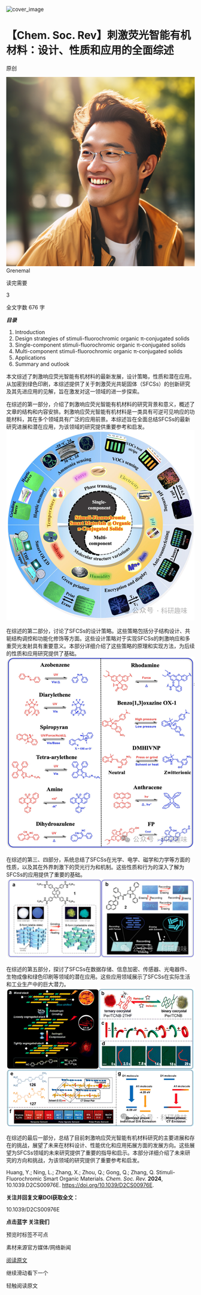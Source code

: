 ﻿![cover_image](https://mmbiz.qpic.cn/mmbiz_jpg/wzBk7nZmzgqxx8or68ZRgiavweRKIz83m4ZuYm5X60qfVwCdPM7eX1YW4kB0oANLMVfOsWR1HGbyDFkKrLaCcVA/0?wx_fmt=jpeg) 

#  【Chem. Soc. Rev】刺激荧光智能有机材料：设计、性质和应用的全面综述 
 
 原创

![](../asset/2024-01-11_9c93ab96d46f2708a84b0023e7d82f66_0.png)
Grenemal

读完需要

3

全文字数 676 字

***目录***

1. Introduction
2. Design strategies of stimuli-fluorochromic organic π-conjugated solids
3. Single-component stimuli-fluorochromic organic π-conjugated solids
4. Multi-component stimuli-fluorochromic organic π-conjugated solids
5. Applications
6. Summary and outlook

本文综述了刺激响应荧光智能有机材料的最新发展，设计策略，性质和潜在应用。从加密到绿色印刷，本综述提供了关于刺激荧光共轭固体（SFCSs）的创新研究及其先进应用的见解，旨在激发对这一领域的进一步探索。

在综述的第一部分，介绍了刺激响应荧光智能有机材料的研究背景和意义，概述了文章的结构和内容安排。刺激响应荧光智能有机材料是一类具有可逆可见响应的功能材料，其在多个领域具有广泛的应用前景。本综述旨在全面总结SFCSs的最新研究进展和潜在应用，为该领域的研究提供重要参考和启发。
![](../asset/2024-01-11_3534cabb0427584d7ef1f957122a7b8f_1.png)

在综述的第二部分，讨论了SFCSs的设计策略。这些策略包括分子结构设计、共轭结构调控和功能化修饰等方面。这些设计策略对于实现SFCSs的刺激响应和多重荧光发射具有重要意义。本部分详细介绍了这些策略的原理和实现方法，为后续的性质和应用研究提供了基础。
![](../asset/2024-01-11_ea700a6657679c75b490787ae2e4f4c6_2.png)

在综述的第三、四部分，系统总结了SFCSs在光学、电学、磁学和力学等方面的性质，以及其在外界刺激下的荧光行为和机制。这些性质和行为的深入了解为SFCSs的应用提供了重要的基础。
![](../asset/2024-01-11_54787f604c4ace5ae85afb5d6a4c993a_3.png)

在综述的第五部分，探讨了SFCSs在数据存储、信息加密、传感器、光电器件、生物成像和绿色印刷等领域的潜在应用。这些应用领域展示了SFCSs在实际生活和工业生产中的巨大潜力。
![](../asset/2024-01-11_f9f38aa8310486889ae2ae63982c7474_4.png)

在综述的最后一部分，总结了目前刺激响应荧光智能有机材料研究的主要进展和存在的挑战，展望了未来在材料设计、性能优化和应用拓展方面的发展方向。这些展望为SFCSs领域的未来研究提供了重要的指导和启示。本部分详细介绍了未来研究的方向和挑战，为该领域的研究提供了重要参考和启发。

Huang, Y.; Ning, L.; Zhang, X.; Zhou, Q.; Gong, Q.; Zhang, Q. Stimuli-Fluorochromic Smart Organic Materials. *Chem. Soc. Rev.* **2024**, 10.1039.D2CS00976E. https://doi.org/10.1039/D2CS00976E.

**关注并回复文章DOI获取全文：**

10.1039/D2CS00976E

**点击蓝字 关注我们**

预览时标签不可点

素材来源官方媒体/网络新闻

 [阅读原文](javascript:;) 

  继续滑动看下一个 

 轻触阅读原文 

   

